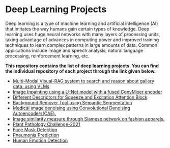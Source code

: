 # Deep Learning Projects

Deep learning is a type of machine learning and artificial intelligence (AI) that imitates the way humans gain certain types of knowledge. 
Deep learning uses huge neural networks with many layers of processing units, taking advantage of advances in computing power and improved training techniques to learn complex patterns in large amounts of data. Common applications include image and speech analysis, natural language processing, reinforcement learning, etc.

**This repository contains the list of deep learning projects. You can find the individual repository of each project through the link given below.**

* [Multi-Modal Visual-RAG system to search and reason about gallery data, using VLMs](https://github.com/umar07/Visual-RAG/tree/main)
* [Image Inpainting using a U-Net model with a fused ConvMixer encoder](https://github.com/umar07/image-inpainting)
* [Different Descriptors for Squeeze and Excitation Attention Block](https://github.com/umar07/SENet-Descriptors)
* [Background Remover Tool using Semantic Segmentation](https://github.com/umar07/Background_Removal_Semantic_Segmentation)
* [Medical image denoising using Convolutional Denoising Autoencoders(CAE).](https://github.com/umar07/Image_Denoising_AutoEncoder)
* [Image similarity measure through Siamese network on fashion apparels.](https://github.com/umar07/Image_Similiarity_Siamese_Network)
* [Plant Pathology Challenge-2021](https://github.com/umar07/Plant_Pathology_Challenge_2021)
* [Face Mask Detection](https://github.com/umar07/Face-Mask-Detection)
* [Pneumonia Prediction](https://github.com/umar07/Chest_XRays_Pneumonia_Prediction)
* [Human Emotion Detection](https://github.com/umar07/Human-Emotion-Detection)
